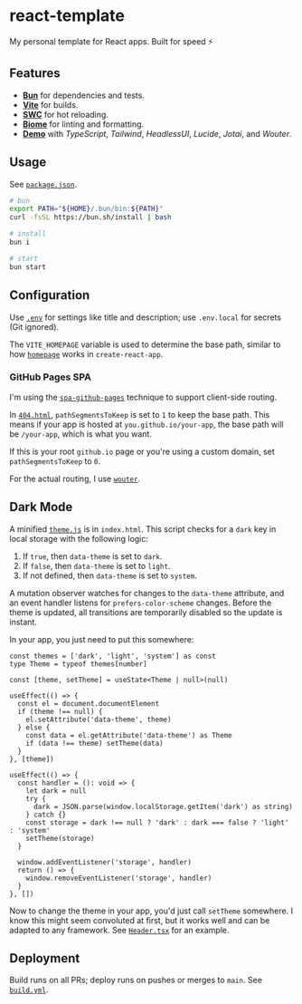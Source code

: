 # react-template

My personal template for React apps. Built for speed ⚡

## Features

- [**Bun**](https://github.com/oven-sh/bun) for dependencies and tests.
- [**Vite**](https://github.com/vitejs/vite) for builds.
- [**SWC**](https://github.com/vitejs/vite-plugin-react-swc) for hot reloading.
- [**Biome**](https://github.com/biomejs/biome) for linting and formatting.
- [**Demo**](https://aef.me/react-template) with _TypeScript_, _Tailwind_, _HeadlessUI_, _Lucide_, _Jotai_, and _Wouter_.

## Usage

See [`package.json`](./package.json).

```sh
# bun
export PATH="${HOME}/.bun/bin:${PATH}"
curl -fsSL https://bun.sh/install | bash

# install
bun i

# start
bun start
```

## Configuration

Use [`.env`](./.env) for settings like title and description; use `.env.local` for secrets (Git ignored).

The `VITE_HOMEPAGE` variable is used to determine the base path, similar to how [`homepage`](https://create-react-app.dev/docs/deployment/#github-pages) works in `create-react-app`.

### GitHub Pages SPA

I'm using the [`spa-github-pages`](https://github.com/rafgraph/spa-github-pages) technique to support client-side routing.

In [`404.html`](./public/404.html), `pathSegmentsToKeep` is set to `1` to keep the base path. This means if your app is hosted at `you.github.io/your-app`, the base path will be `/your-app`, which is what you want.

If this is your root `github.io` page or you're using a custom domain, set `pathSegmentsToKeep` to `0`.

For the actual routing, I use [`wouter`](https://github.com/molefrog/wouter).

## Dark Mode

A minified [`theme.js`](./public/theme.js) is in `index.html`. This script checks for a `dark` key in local storage with the following logic:
  1. If `true`, then `data-theme` is set to `dark`.
  2. If `false`, then `data-theme` is set to `light`.
  3. If not defined, then `data-theme` is set to `system`.

A mutation observer watches for changes to the `data-theme` attribute, and an event handler listens for `prefers-color-scheme` changes. Before the theme is updated, all transitions are temporarily disabled so the update is instant.

In your app, you just need to put this somewhere:

```tsx
const themes = ['dark', 'light', 'system'] as const
type Theme = typeof themes[number]

const [theme, setTheme] = useState<Theme | null>(null)

useEffect(() => {
  const el = document.documentElement
  if (theme !== null) {
    el.setAttribute('data-theme', theme)
  } else {
    const data = el.getAttribute('data-theme') as Theme
    if (data !== theme) setTheme(data)
  }
}, [theme])

useEffect(() => {
  const handler = (): void => {
    let dark = null
    try {
      dark = JSON.parse(window.localStorage.getItem('dark') as string)
    } catch {}
    const storage = dark !== null ? 'dark' : dark === false ? 'light' : 'system'
    setTheme(storage)
  }

  window.addEventListener('storage', handler)
  return () => {
    window.removeEventListener('storage', handler)
  }
}, [])
```

Now to change the theme in your app, you'd just call `setTheme` somewhere. I know this might seem convoluted at first, but it works well and can be adapted to any framework. See [`Header.tsx`](./src/components/Header.tsx) for an example.

## Deployment

Build runs on all PRs; deploy runs on pushes or merges to `main`. See [`build.yml`](./.github/workflows/build.yml).
